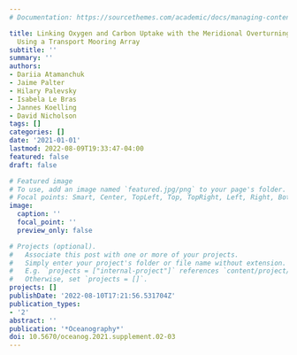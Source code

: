 ```yaml
---
# Documentation: https://sourcethemes.com/academic/docs/managing-content/

title: Linking Oxygen and Carbon Uptake with the Meridional Overturning Circulation
  Using a Transport Mooring Array
subtitle: ''
summary: ''
authors:
- Dariia Atamanchuk
- Jaime Palter
- Hilary Palevsky
- Isabela Le Bras
- Jannes Koelling
- David Nicholson
tags: []
categories: []
date: '2021-01-01'
lastmod: 2022-08-09T19:33:47-04:00
featured: false
draft: false

# Featured image
# To use, add an image named `featured.jpg/png` to your page's folder.
# Focal points: Smart, Center, TopLeft, Top, TopRight, Left, Right, BottomLeft, Bottom, BottomRight.
image:
  caption: ''
  focal_point: ''
  preview_only: false

# Projects (optional).
#   Associate this post with one or more of your projects.
#   Simply enter your project's folder or file name without extension.
#   E.g. `projects = ["internal-project"]` references `content/project/deep-learning/index.md`.
#   Otherwise, set `projects = []`.
projects: []
publishDate: '2022-08-10T17:21:56.531704Z'
publication_types:
- '2'
abstract: ''
publication: '*Oceanography*'
doi: 10.5670/oceanog.2021.supplement.02-03
---
```


